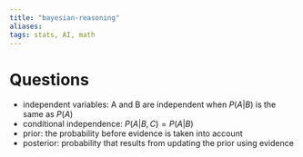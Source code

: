 ```yaml
---
title: "bayesian-reasoning"
aliases: 
tags: stats, AI, math
---
```


# Questions
- independent variables: A and B are independent when $P(A|B)$ is the same as $P(A)$
- conditional independence: $P(A|B,C) = P(A|B)$
- prior: the probability before evidence is taken into account
- posterior: probability that results from updating the prior using evidence
